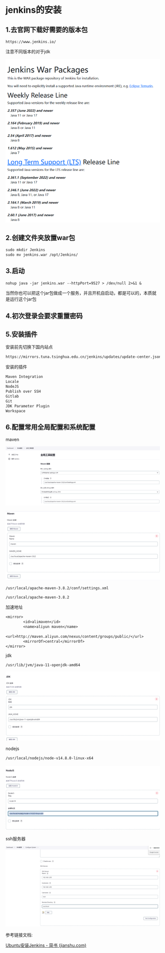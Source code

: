 # jenkins的安装

## 1.去官网下载好需要的版本包

```
https://www.jenkins.io/
```

注意不同版本的对于jdk

![jenkins_jdk](../../pic/jenkins_jdk.png)

## 2.创建文件夹放置war包

```
sudo mkdir Jenkins
sudo mv jenkins.war /opt/Jenkins/
```

## 3.启动

```
nohup java -jar jenkins.war --httpPort=9527 > /dev/null 2>&1 &
```

当然你也可以把这个jar包做成一个服务，并且开机自启动，都是可以的，本质就是运行这个jar包

## 4.初次登录会要求重置密码

## 5.安装插件

安装前先切换下国内站点

```sh
https://mirrors.tuna.tsinghua.edu.cn/jenkins/updates/update-center.json
```

安装的插件

```
Maven Integration 
Locale
NodeJS
Publish over SSH
Gitlab
Git
JDK Parameter Plugin
Workspace
```

## 6.配置常用全局配置和系统配置

maven

![](../../pic/maven.png)

![maven2](../../pic/maven2.png)

```
/usr/local/apache-maven-3.8.2/conf/settings.xml
```

```
/usr/local/apache-maven-3.8.2
```

加速地址

````
<mirror>
        <id>alimaven</id>
        <name>aliyun maven</name>
        <url>http://maven.aliyun.com/nexus/content/groups/public/</url>
        <mirrorOf>central</mirrorOf>
</mirror>
````

jdk

```
/usr/lib/jvm/java-11-openjdk-amd64
```



![](../../pic/jdk.png)

nodejs

```
/usr/local/nodejs/node-v14.8.0-linux-x64
```



![](../../pic/nodejs.png)



ssh服务器



![](../../pic/ssh服务地址.png)



参考链接文档:

[Ubuntu安装Jenkins - 简书 (jianshu.com)](https://www.jianshu.com/p/77a274ed89cc) 